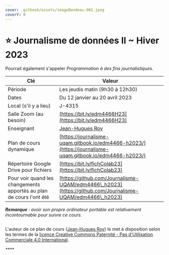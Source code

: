 ```yaml
---
cover: .gitbook/assets/imageBandeau.001.jpeg
coverY: 0
---
```


# ⭐ Journalisme de données II \~ Hiver 2023

Pourrait également s'appeler _Programmation à des fins journalistiques_.

| Clé                                                                  | Valeur                                                                                                   |
| -------------------------------------------------------------------- | -------------------------------------------------------------------------------------------------------- |
| Période                                                              | Les jeudis matin (9h30 à 12h30)                                                                          |
| Dates                                                                | Du 12 janvier au 20 avril 2023                                                                           |
| Local (s'il y a lieu)                                                | J-4315                                                                                                   |
| Salle Zoom (au besoin)                                               | [https://bit.ly/edm4466H23](https://bit.ly/edm4466H23)                                                   |
| Enseignant                                                           | [Jean-Hugues Roy](intro/enseignant.md)                                                                   |
| Plan de cours dynamique                                              | [https://journalisme-uqam.gitbook.io/edm4466-h2023/](https://journalisme-uqam.gitbook.io/edm4466-h2023/) |
| Répertoire Google Drive pour fichiers                                | [https://bit.ly/fichColab23](https://bit.ly/fichColab23)                                                 |
| Pour voir quand les changements apportés au plan de cours l'ont été  | [https://github.com/Journalisme-UQAM/edm4466\_h2023](https://github.com/Journalisme-UQAM/edm4466\_h2023) |

_**Remarque** : avoir son propre ordinateur portable est relativement incontournable pour suivre ce cours._

<figure><img src="https://i.creativecommons.org/l/by-nc/4.0/88x31.png" alt=""><figcaption></figcaption></figure>

L'auteur de ce plan de cours ([Jean-Hugues Roy](https://professeurs.uqam.ca/professeur/WyTzZVrQL3o\_/)) le met à disposition selon les termes de la [licence Creative Commons Paternité - Pas d'Utilisation Commerciale 4.0 International](http://creativecommons.org/licenses/by-nc/4.0/).

_****_
